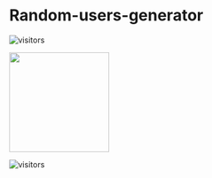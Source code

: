 # Random-users-generator

![visitors](https://visitor-badge.glitch.me/badge?page_id=page.id)


<img height="180em" src="https://github-readme-stats.vercel.app/api?username=Saklain404&show_icons=true&hide_border=true&&count_private=true&include_all_commits=true" />

![visitors](https://visitor-badge.glitch.me/badge?page_id=${Saklain404})






<!-- Links to your social media accounts -->

[1]: https://twitter.com/Martin_Heinz_
[2]: https://www.linkedin.com/in/saklain/
